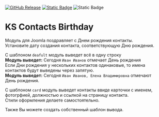 [![GitHub Release](https://img.shields.io/github/v/release/mediafoks/mod_ks_contacts_birthday?display_name=release&style=flat-square&color=blue)](https://github.com/mediafoks/mod_ks_contacts_birthday/releases)
[![Static Badge](https://img.shields.io/badge/Joomla-5-orange?style=flat-square&logo=joomla&logoColor=white)](https://github.com/joomla/joomla-cms) ![Static Badge](https://img.shields.io/badge/type-module-yellow?style=flat-square)

# KS Contacts Birthday

Модуль для Joomla поздравляет с Днем рождения контакты.\
Установите дату создания контакта, соответствующую Дню рождения.

С шаблоном `deafult` модуль выведет всё в одну строку\
**Модуль выведет:** Сегодня `Иван Иванов` отмечает День рождения\
Если Дни рождения у нескольких контактов одинаковые, то имена контактов будут выведены через запятую.\
**Модуль выведет:** Сегодня `Иван Иванов, Елена Владимировна` отмечают День рождения.

С шаблоном `card` модуль выведет контакты ввиде карточки с именем, фотогрфией, должностью и ссылкой на страницу контакта.\
Стили оформления делаете самостоятельно.

Также Вы можете создать собственный шаблон вывода.
